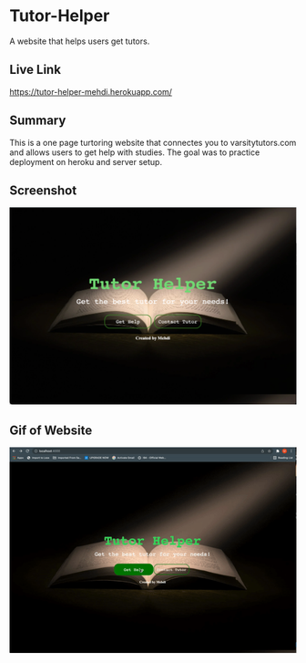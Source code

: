# Tutor-Helper
A website that helps users get tutors.

## Live Link
https://tutor-helper-mehdi.herokuapp.com/

## Summary
This is a one page turtoring website that connectes you to varsitytutors.com and allows users to get help with studies. The goal was to practice deployment on heroku and server setup. 

## Screenshot
![image](./public/img.png)

## Gif of Website
![gif](./public/gif.gif)